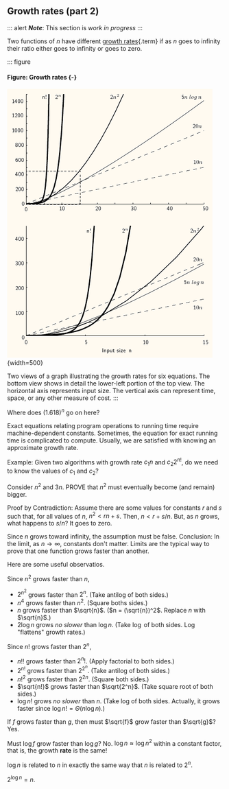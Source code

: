 
## Growth rates (part 2)

::: alert
***Note***: This section is *work in progress*
:::

Two functions of $n$ have different
[growth rates](#growth-rate){.term} if as $n$
goes to infinity their ratio either goes to infinity or goes to zero.

::: figure
#### Figure: Growth rates {-}

![The growth rates for five equations](images/plot.png){width=500}

Two views of a graph illustrating the growth rates for six equations.
The bottom view shows in detail the lower-left portion of the top view.
The horizontal axis represents input size. The vertical axis can
represent time, space, or any other measure of cost.
:::

Where does $(1.618)^n$ go on here?

Exact equations relating program operations to running time require
machine-dependent constants. Sometimes, the equation for exact running
time is complicated to compute. Usually, we are satisfied with knowing
an approximate growth rate.

Example: Given two algorithms with growth rate $c_1n$ and $c_2 2^{n!}$,
do we need to know the values of $c_1$ and $c_2$?

Consider $n^2$ and $3n$. PROVE that $n^2$ must eventually become (and
remain) bigger.

Proof by Contradiction: Assume there are some values for constants $r$
and $s$ such that, for all values of $n$, $n^2 < rn + s$. Then,
$n < r + s/n$. But, as $n$ grows, what happens to $s/n$? It goes to
zero.

Since $n$ grows toward infinity, the assumption must be false.
Conclusion: In the limit, as $n \rightarrow \infty$, constants don't
matter. Limits are the typical way to prove that one function grows
faster than another.

Here are some useful observatios.

Since $n^2$ grows faster than $n$,

-   $2^{n^2}$ grows faster than $2^n$. (Take antilog of both sides.)
-   $n^4$ grows faster than $n^2$. (Square boths sides.)
-   $n$ grows faster than $\sqrt{n}$. ($n = (\sqrt{n})^2$. Replace $n$
    with $\sqrt{n}$.)
-   $2 \log n$ grows *no slower* than $\log n$. (Take $\log$ of both
    sides. Log "flattens" growth rates.)

Since $n!$ grows faster than $2^n$,

-   $n!!$ grows faster than $2^n!$. (Apply factorial to both sides.)
-   $2^{n!}$ grows faster than $2^{2^n}$. (Take antilog of both sides.)
-   $n!^2$ grows faster than $2^{2n}$. (Square both sides.)
-   $\sqrt{n!}$ grows faster than $\sqrt{2^n}$. (Take square root of
    both sides.)
-   $\log n!$ grows *no slower* than $n$. (Take log of both sides.
    Actually, it grows faster since $\log n! = \Theta(n \log n)$.)

If $f$ grows faster than $g$, then must $\sqrt{f}$ grow faster than
$\sqrt{g}$? Yes.

Must $\log f$ grow faster than $\log g$? No. $\log n \approx \log n^2$
within a constant factor, that is, the growth **rate** is the same!

$\log n$ is related to $n$ in exactly the same way that $n$ is related
to $2^n$.

$2^{\log n} = n$.

